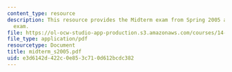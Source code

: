 ```yaml
---
content_type: resource
description: This resource provides the Midterm exam from Spring 2005 as a practice
  exam.
file: https://ol-ocw-studio-app-production.s3.amazonaws.com/courses/14-451-macroeconomic-theory-i-spring-2007/e3d6142d422c0e853c710d612bcdc382_midterm_s2005.pdf
file_type: application/pdf
resourcetype: Document
title: midterm_s2005.pdf
uid: e3d6142d-422c-0e85-3c71-0d612bcdc382
---
```

